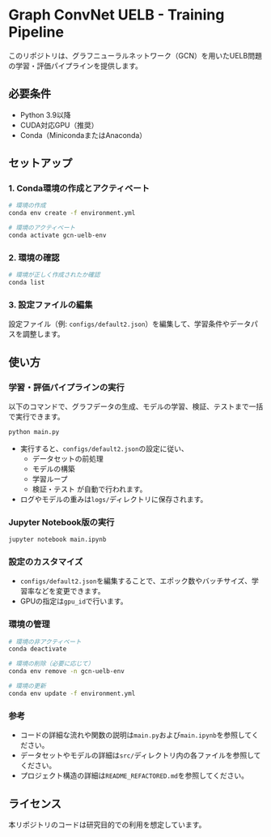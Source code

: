 # Graph ConvNet UELB - Training Pipeline

このリポジトリは、グラフニューラルネットワーク（GCN）を用いたUELB問題の学習・評価パイプラインを提供します。

## 必要条件
- Python 3.9以降
- CUDA対応GPU（推奨）
- Conda（MinicondaまたはAnaconda）

## セットアップ

### 1. Conda環境の作成とアクティベート

```sh
# 環境の作成
conda env create -f environment.yml

# 環境のアクティベート
conda activate gcn-uelb-env
```

### 2. 環境の確認

```sh
# 環境が正しく作成されたか確認
conda list
```

### 3. 設定ファイルの編集

設定ファイル（例: `configs/default2.json`）を編集して、学習条件やデータパスを調整します。

## 使い方
### 学習・評価パイプラインの実行

以下のコマンドで、グラフデータの生成、モデルの学習、検証、テストまで一括で実行できます。

```sh
python main.py
```

- 実行すると、`configs/default2.json`の設定に従い、
    - データセットの前処理
    - モデルの構築
    - 学習ループ
    - 検証・テスト
  が自動で行われます。
- ログやモデルの重みは`logs/`ディレクトリに保存されます。

### Jupyter Notebook版の実行

```sh
jupyter notebook main.ipynb
```

### 設定のカスタマイズ
- `configs/default2.json`を編集することで、エポック数やバッチサイズ、学習率などを変更できます。
- GPUの指定は`gpu_id`で行います。

### 環境の管理

```sh
# 環境の非アクティベート
conda deactivate

# 環境の削除（必要に応じて）
conda env remove -n gcn-uelb-env

# 環境の更新
conda env update -f environment.yml
```

### 参考
- コードの詳細な流れや関数の説明は`main.py`および`main.ipynb`を参照してください。
- データセットやモデルの詳細は`src/`ディレクトリ内の各ファイルを参照してください。
- プロジェクト構造の詳細は`README_REFACTORED.md`を参照してください。

## ライセンス
本リポジトリのコードは研究目的での利用を想定しています。
